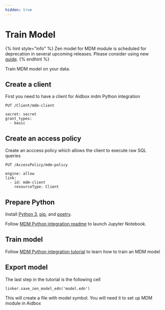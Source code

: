 ```yaml
---
hidden: true
---
```


# Train Model

{% hint style="info" %}
Zen model for MDM module is scheduled for deprecation in several upcoming releases. Please consider using new [guide](get-started/configure-mpi-module.md).
{% endhint %}

Train MDM model on your data.

## Create a client

First you need to have a client for Aidbox mdm Python integration

```
PUT /Client/mdm-client

secret: secret
grant_types:
  - basic
```

## Create an access policy

Create an acccess policy which allows the client to execute raw SQL queries

```
PUT /AccessPolicy/mdm-policy

engine: allow
link:
  - id: mdm-client
    resourceType: Client
```

## Prepare Python

Install [Python 3](https://www.python.org/downloads/), [pip](https://pip.pypa.io/en/stable/installation/), and [poetry](https://python-poetry.org/docs/#installation).

Follow [MDM Python integration readme](https://github.com/Aidbox/mdm) to launch Jupyter Notebook.

## Train model

Follow [MDM Python integration tutorial](https://github.com/Aidbox/mdm/blob/master/tutorials/tutorial.ipynb) to learn how to train an MDM model

## Export model

The last step in the tutorial is the following cell

```
linker.save_zen_model_edn('model.edn')
```

This will create a file with model symbol. You will need it to set up MDM module in Aidbox
